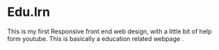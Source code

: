# Edu.lrn
This is my first Responsive front end web design, with a little bit of help form youtube.
This is basically a education related webpage .
